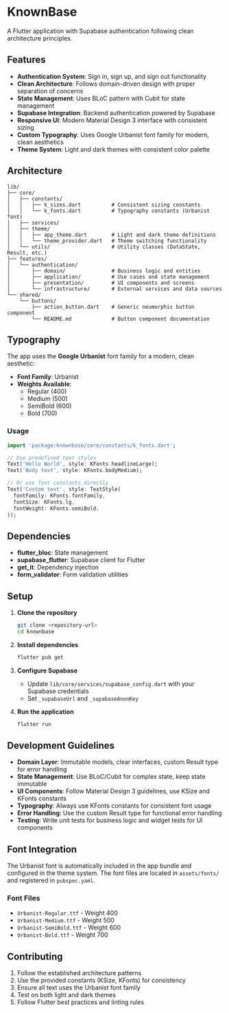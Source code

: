 # KnownBase

A Flutter application with Supabase authentication following clean architecture principles.

## Features

- **Authentication System**: Sign in, sign up, and sign out functionality
- **Clean Architecture**: Follows domain-driven design with proper separation of concerns
- **State Management**: Uses BLoC pattern with Cubit for state management
- **Supabase Integration**: Backend authentication powered by Supabase
- **Responsive UI**: Modern Material Design 3 interface with consistent sizing
- **Custom Typography**: Uses Google Urbanist font family for modern, clean aesthetics
- **Theme System**: Light and dark themes with consistent color palette

## Architecture

```
lib/
├── core/
│   ├── constants/
│   │   ├── k_sizes.dart          # Consistent sizing constants
│   │   └── k_fonts.dart          # Typography constants (Urbanist font)
│   ├── services/
│   ├── theme/
│   │   ├── app_theme.dart        # Light and dark theme definitions
│   │   └── theme_provider.dart   # Theme switching functionality
│   └── utils/                    # Utility classes (DataState, Result, etc.)
├── features/
│   └── authentication/
│       ├── domain/               # Business logic and entities
│       ├── application/          # Use cases and state management
│       ├── presentation/         # UI components and screens
│       └── infrastructure/       # External services and data sources
└── shared/
    └── buttons/
        ├── action_button.dart    # Generic neumorphic button component
        └── README.md             # Button component documentation
```

## Typography

The app uses the **Google Urbanist** font family for a modern, clean aesthetic:

- **Font Family**: Urbanist
- **Weights Available**: 
  - Regular (400)
  - Medium (500) 
  - SemiBold (600)
  - Bold (700)

### Usage

```dart
import 'package:knownbase/core/constants/k_fonts.dart';

// Use predefined text styles
Text('Hello World', style: KFonts.headlineLarge);
Text('Body text', style: KFonts.bodyMedium);

// Or use font constants directly
Text('Custom text', style: TextStyle(
  fontFamily: KFonts.fontFamily,
  fontSize: KFonts.lg,
  fontWeight: KFonts.semiBold,
));
```

## Dependencies

- **flutter_bloc**: State management
- **supabase_flutter**: Supabase client for Flutter
- **get_it**: Dependency injection
- **form_validator**: Form validation utilities

## Setup

1. **Clone the repository**
   ```bash
   git clone <repository-url>
   cd knownbase
   ```

2. **Install dependencies**
   ```bash
   flutter pub get
   ```

3. **Configure Supabase**
   - Update `lib/core/services/supabase_config.dart` with your Supabase credentials
   - Set `_supabaseUrl` and `_supabaseAnonKey`

4. **Run the application**
   ```bash
   flutter run
   ```

## Development Guidelines

- **Domain Layer**: Immutable models, clear interfaces, custom Result type for error handling
- **State Management**: Use BLoC/Cubit for complex state, keep state immutable
- **UI Components**: Follow Material Design 3 guidelines, use KSize and KFonts constants
- **Typography**: Always use KFonts constants for consistent font usage
- **Error Handling**: Use the custom Result type for functional error handling
- **Testing**: Write unit tests for business logic and widget tests for UI components

## Font Integration

The Urbanist font is automatically included in the app bundle and configured in the theme system. The font files are located in `assets/fonts/` and registered in `pubspec.yaml`.

### Font Files
- `Urbanist-Regular.ttf` - Weight 400
- `Urbanist-Medium.ttf` - Weight 500  
- `Urbanist-SemiBold.ttf` - Weight 600
- `Urbanist-Bold.ttf` - Weight 700

## Contributing

1. Follow the established architecture patterns
2. Use the provided constants (KSize, KFonts) for consistency
3. Ensure all text uses the Urbanist font family
4. Test on both light and dark themes
5. Follow Flutter best practices and linting rules
